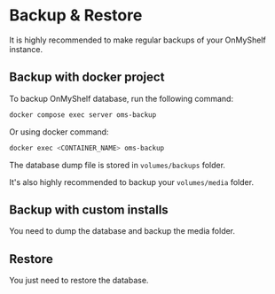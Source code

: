 # Backup & Restore
It is highly recommended to make regular backups of your OnMyShelf instance.

## Backup with docker project
To backup OnMyShelf database, run the following command:
```bash
docker compose exec server oms-backup
```

Or using docker command:
```bash
docker exec <CONTAINER_NAME> oms-backup
```

The database dump file is stored in `volumes/backups` folder.

It's also highly recommended to backup your `volumes/media` folder.

## Backup with custom installs
You need to dump the database and backup the media folder.

## Restore
You just need to restore the database.